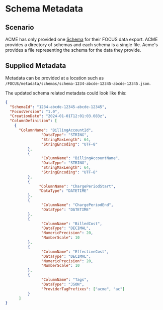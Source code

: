 # Schema Metadata

## Scenario

ACME has only provided one [Schema](#schema) for their FOCUS data export. ACME provides a directory of schemas and each schema is a single file. Acme's provides a file representing the schema for the data they provide.

## Supplied Metadata

Metadata can be provided at a location such as `/FOCUS/metadata/schemas/schema-1234-abcde-12345-abcde-12345.json`.

The updated schema related metadata could look like this:

```json
{
  "SchemaId": "1234-abcde-12345-abcde-12345",
  "FocusVersion": "1.0",
  "CreationDate": "2024-01-01T12:01:03.083z",
  "ColumnDefinition": [
    {
      "ColumnName": "BillingAccountId",
                "DataType": "STRING",
                "StringMaxLength": 64,
                "StringEncoding": "UTF-8"
          },
          {
                "ColumnName": "BillingAccountName",
                "DataType": "STRING",
                "StringMaxLength": 64,
                "StringEncoding": "UTF-8"
          },
          {
               "ColumnName": "ChargePeriodStart",
               "DataType": "DATETIME"
          },
          {
                "ColumnName": "ChargePeriodEnd",
                "DataType": "DATETIME"
          },
          {
                "ColumnName": "BilledCost",
                "DataType": "DECIMAL",
                "NumericPrecision": 20,
                "NumberScale": 10
          },
          {
                "ColumnName": "EffectiveCost",
                "DataType": "DECIMAL",
                "NumericPrecision": 20,
                "NumberScale": 10
          },
          {
                "ColumnName": "Tags",
                "DataType": "JSON",
                "ProviderTagPrefixes": ["acme", "ac"]
          }
      ]
}
```

